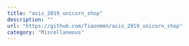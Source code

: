 ```yaml
---
title: "asis_2019_unicorn_shop"
description: ""
url: "https://github.com/Tiaonmmn/asis_2019_unicorn_shop"
category: "Miscellaneous"
---
```

